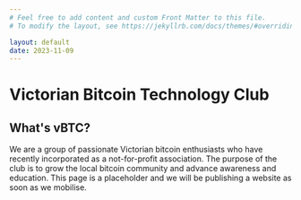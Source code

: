 ```yaml
---
# Feel free to add content and custom Front Matter to this file.
# To modify the layout, see https://jekyllrb.com/docs/themes/#overriding-theme-defaults

layout: default
date: 2023-11-09
---
```


# Victorian Bitcoin Technology Club

## What's vBTC?

We are a group of passionate Victorian bitcoin enthusiasts who have recently incorporated as a not-for-profit association. The purpose of the club is to grow the local bitcoin community and advance awareness and education. This page is a placeholder and we will be publishing a website as soon as we mobilise.
